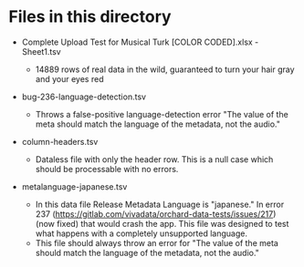 # Files in this directory

* Complete Upload Test for Musical Turk [COLOR CODED].xlsx - Sheet1.tsv
  * 14889 rows of real data in the wild, guaranteed to turn your hair gray and your eyes red

* bug-236-language-detection.tsv
  * Throws a false-positive language-detection error "The value of the meta should match the language of the metadata, not the audio."

* column-headers.tsv
  * Dataless file with only the header row. This is a null case which should be processable with no errors.

* metalanguage-japanese.tsv
  * In this data file Release Metadata Language is "japanese." In error 237 (https://gitlab.com/vivadata/orchard-data-tests/issues/217) (now fixed) that would crash the app. This file was designed to test what happens with a completely unsupported language.
  * This file should always throw an error for "The value of the meta should match the language of the metadata, not the audio."
